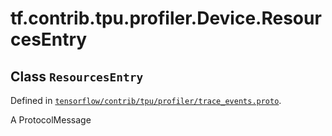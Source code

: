 <div itemscope itemtype="http://developers.google.com/ReferenceObject">
<meta itemprop="name" content="tf.contrib.tpu.profiler.Device.ResourcesEntry" />
</div>

# tf.contrib.tpu.profiler.Device.ResourcesEntry

## Class `ResourcesEntry`





Defined in [`tensorflow/contrib/tpu/profiler/trace_events.proto`](https://www.tensorflow.org/code/tensorflow/contrib/tpu/profiler/trace_events.proto).

A ProtocolMessage

